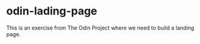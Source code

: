 # odin-lading-page
This is an exercise from The Odin Project where we need to build a landing page.
